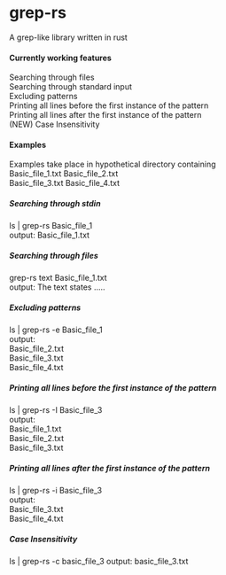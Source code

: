# grep-rs  
A grep-like library written in rust  
  
#### Currently working features  
Searching through files  
Searching through standard input  
Excluding patterns  
Printing all lines before the first instance of the pattern  
Printing all lines after the first instance of the pattern  
(NEW) Case Insensitivity  
#### Examples  
Examples take place in hypothetical directory containing  
Basic_file_1.txt  Basic_file_2.txt  
Basic_file_3.txt  Basic_file_4.txt  
##### Searching through stdin  
ls | grep-rs Basic_file_1  
output: Basic_file_1.txt  
  
##### Searching through files  
grep-rs text Basic_file_1.txt  
output: The text states .....  
  
##### Excluding patterns  
ls | grep-rs -e Basic_file_1  
output:  
Basic_file_2.txt  
Basic_file_3.txt  
Basic_file_4.txt  
##### Printing all lines before the first instance of the pattern  
ls | grep-rs -I Basic_file_3  
output:  
Basic_file_1.txt  
Basic_file_2.txt  
Basic_file_3.txt  
##### Printing all lines after the first instance of the pattern  
ls | grep-rs -i Basic_file_3  
output:  
Basic_file_3.txt  
Basic_file_4.txt  
##### Case Insensitivity  
ls | grep-rs -c basic_file_3
output: basic_file_3.txt